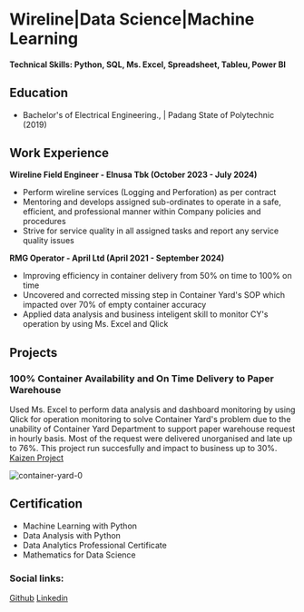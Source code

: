 # Wireline|Data Science|Machine Learning

#### Technical Skills: Python, SQL, Ms. Excel, Spreadsheet, Tableu, Power BI

## Education
- Bachelor's of Electrical Engineering.,  | Padang State of Polytechnic (2019)

## Work Experience
**Wireline Field Engineer - Elnusa Tbk (October 2023 - July 2024)**
- Perform wireline services (Logging and Perforation) as per contract
- Mentoring and develops assigned sub-ordinates to operate in a safe, efficient, and professional manner within Company policies and procedures
- Strive for service quality in all assigned tasks and report any service quality issues
  
**RMG Operator - April Ltd (April 2021 - September 2024)**
- Improving efficiency in container delivery from 50% on time to 100% on time
- Uncovered and corrected missing step in Container Yard's SOP which impacted over 70% of empty container accuracy
- Applied data analysis and business inteligent skill to monitor CY's operation by using Ms. Excel and Qlick

## Projects
### 100% Container Availability and On Time Delivery to Paper Warehouse
Used Ms. Excel to perform data analysis and dashboard monitoring by using Qlick for operation monitoring to solve Container Yard's problem due to the unability of Container Yard Department to support paper warehouse request in hourly basis. Most of the request were delivered unorganised and late up to 76%. This project run succesfully and impact to business up to 30%. 
[Kaizen Project](https://drive.google.com/drive/folders/12M46mlv4N_VSaDOf7EJi0HIq0LFoI2aP)

![container-yard-0](https://github.com/user-attachments/assets/85f2c6af-cc40-4813-bb88-aa86e928c524)

## Certification
- Machine Learning with Python
- Data Analysis with Python
- Data Analytics Professional Certificate
- Mathematics for Data Science

### Social links:
[Github](https://github.com/yupraw)
[Linkedin](https://www.linkedin.com/in/yudha-prawira-a6baab17a/)

